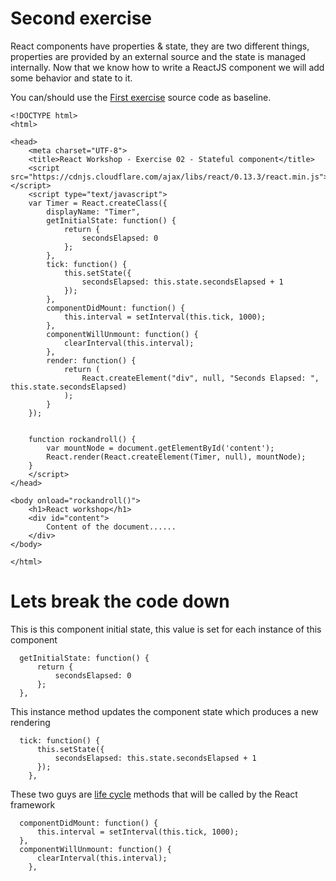 # Second exercise

React components have properties & state, they are two different things, properties are provided by an external source and the state is managed internally. Now that we know how to write a ReactJS component we will add some behavior and state to it.

You can/should use the [First exercise](exercise.html) source code as baseline.

```
<!DOCTYPE html>
<html>

<head>
    <meta charset="UTF-8">
    <title>React Workshop - Exercise 02 - Stateful component</title>
    <script src="https://cdnjs.cloudflare.com/ajax/libs/react/0.13.3/react.min.js"></script>
    <script type="text/javascript">
    var Timer = React.createClass({
        displayName: "Timer",
        getInitialState: function() {
            return {
                secondsElapsed: 0
            };
        },
        tick: function() {
            this.setState({
                secondsElapsed: this.state.secondsElapsed + 1
            });
        },
        componentDidMount: function() {
            this.interval = setInterval(this.tick, 1000);
        },
        componentWillUnmount: function() {
            clearInterval(this.interval);
        },
        render: function() {
            return (
                React.createElement("div", null, "Seconds Elapsed: ", this.state.secondsElapsed)
            );
        }
    });


    function rockandroll() {
        var mountNode = document.getElementById('content');
        React.render(React.createElement(Timer, null), mountNode);
    }
    </script>
</head>

<body onload="rockandroll()">
    <h1>React workshop</h1>
    <div id="content">
        Content of the document......
    </div>
</body>

</html>
```

# Lets break the code down

This is this component initial state, this value is set for each instance of this component
```
  getInitialState: function() {
      return {
          secondsElapsed: 0
      };
  },
```

This instance method updates the component state which produces a new rendering
```
  tick: function() {
      this.setState({
          secondsElapsed: this.state.secondsElapsed + 1
      });
    },
```

These two guys are [life cycle](http://facebook.github.io/react/docs/component-specs.html#lifecycle-methods) methods that will be called by the React framework
```
  componentDidMount: function() {
      this.interval = setInterval(this.tick, 1000);
  },
  componentWillUnmount: function() {
      clearInterval(this.interval);
    },
```
